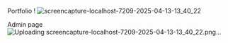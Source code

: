 Portfolio ! 
![screencapture-localhost-7209-2025-04-13-13_40_22](https://github.com/user-attachments/assets/e4f3b35d-4a23-4daa-b883-3c0d684db1ae)


Admin page
![Uploading screencapture-localhost-7209-2025-04-13-13_40_22.png…]()
